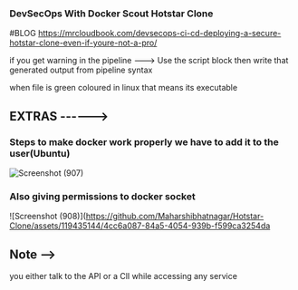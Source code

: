 ### DevSecOps With Docker Scout Hotstar Clone

#BLOG
https://mrcloudbook.com/devsecops-ci-cd-deploying-a-secure-hotstar-clone-even-if-youre-not-a-pro/


 if you get warning in the pipeline ---> Use the script block then write that generated output from pipeline syntax

 when file is green coloured in linux that means its executable


## EXTRAS ------>

### Steps to make docker work properly we have to add it to the user(Ubuntu)
![Screenshot (907)](https://github.com/Maharshibhatnagar/Hotstar-Clone/assets/119435144/466e77c8-8813-4a90-b3d9-558aa2d3e8de)

### Also giving permissions to docker socket
![Screenshot (908)](https://github.com/Maharshibhatnagar/Hotstar-Clone/assets/119435144/4cc6a087-84a5-4054-939b-f599ca3254da

## Note -->
you either talk to the API or a ClI while accessing any service

